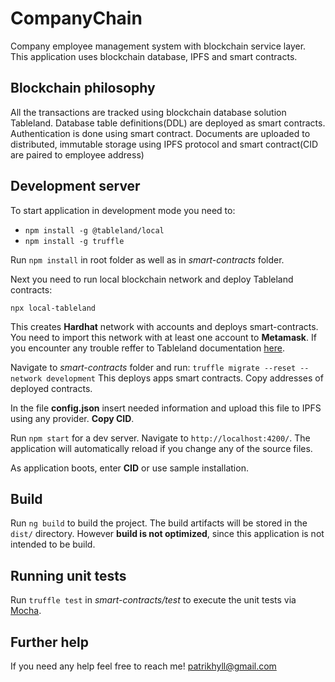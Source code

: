 # CompanyChain
Company employee management system with blockchain service layer. This application uses blockchain database, IPFS and smart contracts.

## Blockchain philosophy
All the transactions are tracked using blockchain database solution Tableland. Database table definitions(DDL) are deployed as smart contracts. Authentication is done using smart contract. Documents are uploaded to distributed, immutable storage using IPFS protocol and smart contract(CID are paired to employee address)

## Development server
To start application in development mode you need to:

- `npm install -g @tableland/local`
- `npm install -g truffle`

Run `npm install` in root folder as well as in *smart-contracts* folder. 

Next you need to run local  blockchain network and deploy Tableland contracts: 

`npx local-tableland`

This creates **Hardhat** network with accounts and deploys smart-contracts. You need to import this network with at least one account to **Metamask**. 
If you encounter any trouble reffer to Tableland documentation [here](https://docs.tableland.xyz/local-tableland/).

Navigate to *smart-contracts* folder and run:
`truffle migrate --reset --network development`
This deploys apps smart contracts. Copy addresses of deployed contracts.

In the file **config.json** insert needed information and upload this file to IPFS using any provider. **Copy CID**.

Run `npm start` for a dev server. Navigate to `http://localhost:4200/`. The application will automatically reload if you change any of the source files.

As application boots, enter **CID** or use sample installation. 

## Build

Run `ng build` to build the project. The build artifacts will be stored in the `dist/` directory. However **build is not optimized**, since this application is not intended to be build.

## Running unit tests

Run `truffle test` in *smart-contracts/test* to execute the unit tests via [Mocha](https://mochajs.org).

## Further help

If you need any help feel free to reach me! <patrikhyll@gmail.com>
